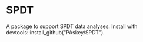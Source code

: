 # SPDT
A package to support SPDT data analyses. Install with devtools::install_github("PAskey/SPDT").
